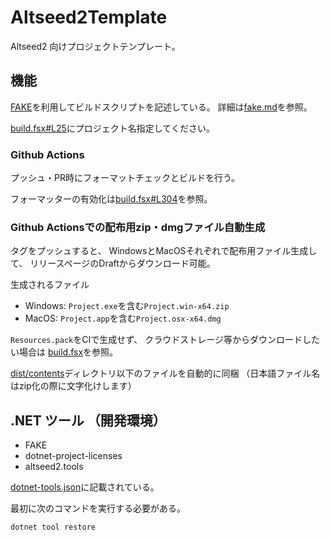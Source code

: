 <!--
[![](https://github.com/wraikny/Altseed2Template/workflows/CI/badge.svg)](https://github.com/wraikny/Altseed2Template/actions?workflow=CI)
-->

# Altseed2Template

Altseed2 向けプロジェクトテンプレート。

## 機能

[FAKE](https://fake.build/)を利用してビルドスクリプトを記述している。
詳細は[fake.md](/docs//template/fake.md)を参照。

[build.fsx#L25](/build.fsx#L25)にプロジェクト名指定してください。

### Github Actions

プッシュ・PR時にフォーマットチェックとビルドを行う。

フォーマッターの有効化は[build.fsx#L304](/build.fsx#L304)を参照。

### Github Actionsでの配布用zip・dmgファイル自動生成
タグをプッシュすると、
WindowsとMacOSそれぞれで配布用ファイル生成して、
リリースページのDraftからダウンロード可能。

生成されるファイル
- Windows: `Project.exe`を含む`Project.win-x64.zip`
- MacOS: `Project.app`を含む`Project.osx-x64.dmg`

`Resources.pack`をCIで生成せず、
クラウドストレージ等からダウンロードしたい場合は
[build.fsx](/build.fsx#L367)を参照。

[dist/contents](/dist/contents/)ディレクトリ以下のファイルを自動的に同梱
（日本語ファイル名はzip化の際に文字化けします）


## .NET ツール （開発環境）

- FAKE
- dotnet-project-licenses
- altseed2.tools

[dotnet-tools.json](/.config/dotnet-tools.json)に記載されている。

最初に次のコマンドを実行する必要がある。

```sh
dotnet tool restore
```

